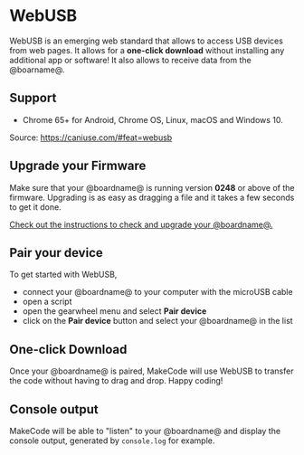 # WebUSB

WebUSB is an emerging web standard that allows to access USB devices from web pages.
It allows for a **one-click download** without installing any additional app or software! It also allows to receive data from the @boarname@.

## Support

* Chrome 65+ for Android, Chrome OS, Linux, macOS and Windows 10.

Source: https://caniuse.com/#feat=webusb

## Upgrade your Firmware

Make sure that your @boardname@ is running version **0248** or above of the firmware. Upgrading is as easy as dragging a file and it takes a few seconds to get it done.

[Check out the instructions to check and upgrade your @boardname@.](https://support.microbit.org/support/solutions/articles/19000084059-beta-testing-web-usb)

## Pair your device

To get started with WebUSB,

* connect your @boardname@ to your computer with the microUSB cable
* open a script
* open the gearwheel menu and select **Pair device**
* click on the **Pair device** button and select your @boardname@ in the list

## One-click Download

Once your @boardname@ is paired, MakeCode will use WebUSB to transfer the code without having to drag and drop. Happy coding!

## Console output

MakeCode will be able to "listen" to your @boardname@ and display the console output, generated by ``console.log`` for example.
